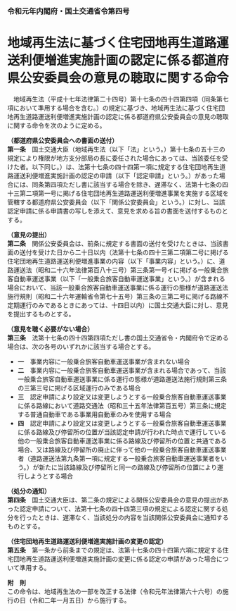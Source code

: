 ### 令和元年内閣府・国土交通省令第四号  
# 地域再生法に基づく住宅団地再生道路運送利便増進実施計画の認定に係る都道府県公安委員会の意見の聴取に関する命令  
　地域再生法（平成十七年法律第二十四号）第十七条の四十四第四項（同条第七項において準用する場合を含む。）の規定に基づき、地域再生法に基づく住宅団地再生道路運送利便増進実施計画の認定に係る都道府県公安委員会の意見の聴取に関する命令を次のように定める。  
  
**（都道府県公安委員会への書面の送付）**  
**第一条**　国土交通大臣（地域再生法（以下「法」という。）第十七条の五十三の規定により権限が地方支分部局の長に委任された場合にあっては、当該委任を受けた者。以下同じ。）は、法第十七条の四十四第一項に規定する住宅団地再生道路運送利便増進実施計画の認定の申請（以下「認定申請」という。）があった場合には、同条第四項ただし書に該当する場合を除き、遅滞なく、法第十七条の四十三第二項第一号に掲げる住宅団地再生道路運送利便増進事業を実施する区域を管轄する都道府県公安委員会（以下「関係公安委員会」という。）に対し、当該認定申請に係る申請書の写しを添えて、意見を求める旨の書面を送付するものとする。  
  
**（意見の提出）**  
**第二条**　関係公安委員会は、前条に規定する書面の送付を受けたときは、当該書面の送付を受けた日から二十日以内（法第十七条の四十三第二項第二号に掲げる住宅団地再生道路運送利便増進事業の内容（以下「事業内容」という。）に、道路運送法（昭和二十六年法律第百八十三号）第三条第一号イに掲げる一般乗合旅客自動車運送事業（以下「一般乗合旅客自動車運送事業」という。）が含まれる場合において、当該一般乗合旅客自動車運送事業に係る運行の態様が道路運送法施行規則（昭和二十六年運輸省令第七十五号）第三条の三第二号に掲げる路線不定期運行のみであるときにあっては、十四日以内）に国土交通大臣に対し、意見を提出するものとする。  
  
**（意見を聴く必要がない場合）**  
**第三条**　法第十七条の四十四第四項ただし書の国土交通省令・内閣府令で定める場合は、次の各号のいずれかに該当する場合とする。  
* **一**　事業内容に一般乗合旅客自動車運送事業が含まれない場合  
* **二**　事業内容に一般乗合旅客自動車運送事業が含まれる場合であって、当該一般乗合旅客自動車運送事業に係る運行の態様が道路運送法施行規則第三条の三第三号に掲げる区域運行のみである場合  
* **三**　認定申請により設定又は変更しようとする一般乗合旅客自動車運送事業に係る路線において道路交通法（昭和三十五年法律第百五号）第三条に規定する普通自動車である事業用自動車のみを使用する場合  
* **四**　認定申請により設定又は変更しようとする一般乗合旅客自動車運送事業に係る路線及び停留所の位置が当該認定申請が行われた時点で運行している他の一般乗合旅客自動車運送事業に係る路線及び停留所の位置と共通である場合、又は路線及び停留所の廃止に伴って他の一般乗合旅客自動車運送事業者（道路運送法第九条第一項に規定する一般乗合旅客自動車運送事業者をいう。）が新たに当該路線及び停留所と同一の路線及び停留所の位置により運行しようとする場合  
  
**（処分の通知）**  
**第四条**　国土交通大臣は、第二条の規定による関係公安委員会の意見の提出があった認定申請について、法第十七条の四十四第三項の規定による認定に関する処分を行ったときは、遅滞なく、当該処分の内容を当該関係公安委員会に通知するものとする。  
  
**（住宅団地再生道路運送利便増進実施計画の変更の認定）**  
**第五条**　第一条から前条までの規定は、法第十七条の四十四第六項に規定する住宅団地再生道路運送利便増進実施計画の変更に係る認定の申請があった場合について準用する。  
  
**附　則**  
この命令は、地域再生法の一部を改正する法律（令和元年法律第六十六号）の施行の日（令和二年一月五日）から施行する。  
  
